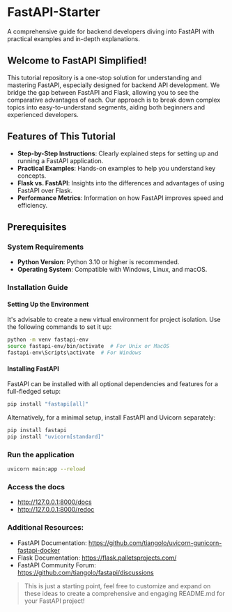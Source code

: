 # FastAPI-Starter
A comprehensive guide for backend developers diving into FastAPI with practical examples and in-depth explanations.

## Welcome to FastAPI Simplified!

This tutorial repository is a one-stop solution for understanding and mastering FastAPI, especially designed for backend API development. We bridge the gap between FastAPI and Flask, allowing you to see the comparative advantages of each. Our approach is to break down complex topics into easy-to-understand segments, aiding both beginners and experienced developers.

## Features of This Tutorial

- **Step-by-Step Instructions**: Clearly explained steps for setting up and running a FastAPI application.
- **Practical Examples**: Hands-on examples to help you understand key concepts.
- **Flask vs. FastAPI**: Insights into the differences and advantages of using FastAPI over Flask.
- **Performance Metrics**: Information on how FastAPI improves speed and efficiency.

## Prerequisites

### System Requirements

- **Python Version**: Python 3.10 or higher is recommended.
- **Operating System**: Compatible with Windows, Linux, and macOS.

### Installation Guide

#### Setting Up the Environment

It's advisable to create a new virtual environment for project isolation. Use the following commands to set it up:

```bash
python -m venv fastapi-env
source fastapi-env/bin/activate  # For Unix or MacOS
fastapi-env\Scripts\activate  # For Windows
```
#### Installing FastAPI
FastAPI can be installed with all optional dependencies and features for a full-fledged setup:

```bash
pip install "fastapi[all]"
```
Alternatively, for a minimal setup, install FastAPI and Uvicorn separately:

```bash
pip install fastapi
pip install "uvicorn[standard]"
```

### Run the application 
```bash
uvicorn main:app --reload
```

### Access the docs
- http://127.0.0.1:8000/docs
- http://127.0.0.1:8000/redoc

### Additional Resources:

- FastAPI Documentation: https://github.com/tiangolo/uvicorn-gunicorn-fastapi-docker
- Flask Documentation: https://flask.palletsprojects.com/
- FastAPI Community Forum: https://github.com/tiangolo/fastapi/discussions

    
> This is just a starting point, feel free to customize and expand on these ideas to create a comprehensive and engaging README.md for your FastAPI project!